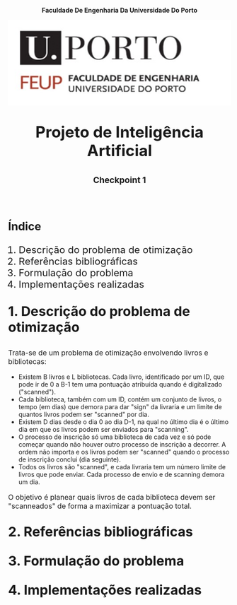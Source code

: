 <p align="center"><b>Faculdade De Engenharia Da Universidade Do Porto</b></p>
<p align="center">
  <img src="Images/Feuporto.png" alt="Alternate Text">
</p>
<p align="center" style="font-size:35px;"><b>Projeto de Inteligência Artificial</b></p>
<p align="center" style="font-size:19px;"><b>Checkpoint 1</b></p>
<br><br>
<p style="font-size:25px;"><b>Índice</b></p>
<ol>
    <li style="font-size:22px;">Descrição do problema de otimização</li>
    <li style="font-size:22px;">Referências bibliográficas</li>
    <li style="font-size:22px;">Formulação do problema</li>
    <li style="font-size:22px;">Implementações realizadas</li>
</ol>

<p style="font-size:30px;"><b>1. Descrição do problema de otimização</b></p>

<p style="font-size:16px;">Trata-se de um problema de otimização envolvendo livros e bibliotecas:</p>
<ul>
    <li> Existem B livros e L bibliotecas. Cada livro, identificado por um ID, que pode ir de 0 a B-1 tem uma pontuação atribuída quando é digitalizado ("scanned"). </li>
    <li> Cada biblioteca, também com um ID, contém um conjunto de livros, o tempo (em dias) que demora para dar "sign" da livraria e um limite de quantos livros podem ser "scanned" por dia. </li>
    <li> Existem D dias desde o dia 0 ao dia D-1, na qual no último dia é o último dia em que os livros podem ser enviados para "scanning". </li>
    <li> O processo de inscrição só uma biblioteca de cada vez e só pode começar quando não houver outro processo de inscrição a decorrer. A ordem não importa e os livros podem ser "scanned" quando o processo de inscrição conclui (dia seguinte). </li>
    <li> Todos os livros são "scanned", e cada livraria tem um número limite de livros que pode enviar. Cada processo de envio e de scanning demora um dia. </li>
</ul>

<p style="font-size:16px;"> O objetivo é planear quais livros de cada biblioteca devem ser "scanneados" de forma a maximizar a pontuação total. </p>


<p style="font-size:30px;"><b>2. Referências bibliográficas</b></p>

<p style="font-size:30px;"><b>3. Formulação do problema</b></p>

<p style="font-size:30px;"><b>4. Implementações realizadas</b></p>




